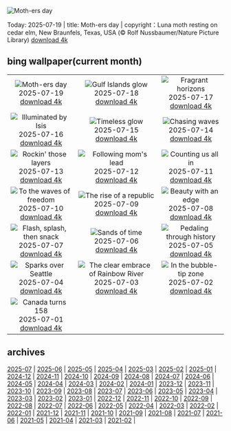 ![Moth-ers day](https://cn.bing.com/th?id=OHR.MothWeek_EN-US5360572836_UHD.jpg&w=1000)

Today: 2025-07-19 | title: Moth-ers day | copyright：Luna moth resting on cedar elm, New Braunfels, Texas, USA (© Rolf Nussbaumer/Nature Picture Library) [download 4k](https://cn.bing.com/th?id=OHR.MothWeek_EN-US5360572836_UHD.jpg)

## bing wallpaper(current month)

|  |  |  |
| :----: | :----: | :----: |
| ![Moth-ers day](https://cn.bing.com/th?id=OHR.MothWeek_EN-US5360572836_UHD.jpg&pid=hp&w=384&h=216&rs=1&c=4) <br/>2025-07-19 [download 4k](https://cn.bing.com/th?id=OHR.MothWeek_EN-US5360572836_UHD.jpg)| ![Gulf Islands glow](https://cn.bing.com/th?id=OHR.FloridaSeashore_EN-US9038929616_UHD.jpg&pid=hp&w=384&h=216&rs=1&c=4) <br/>2025-07-18 [download 4k](https://cn.bing.com/th?id=OHR.FloridaSeashore_EN-US9038929616_UHD.jpg)| ![Fragrant horizons](https://cn.bing.com/th?id=OHR.FranceLavender_EN-US5224253118_UHD.jpg&pid=hp&w=384&h=216&rs=1&c=4) <br/>2025-07-17 [download 4k](https://cn.bing.com/th?id=OHR.FranceLavender_EN-US5224253118_UHD.jpg)|
| ![Illuminated by Isis](https://cn.bing.com/th?id=OHR.TemplePhilae_EN-US5062419351_UHD.jpg&pid=hp&w=384&h=216&rs=1&c=4) <br/>2025-07-16 [download 4k](https://cn.bing.com/th?id=OHR.TemplePhilae_EN-US5062419351_UHD.jpg)| ![Timeless glow](https://cn.bing.com/th?id=OHR.PerseidsPine_EN-US4826682211_UHD.jpg&pid=hp&w=384&h=216&rs=1&c=4) <br/>2025-07-15 [download 4k](https://cn.bing.com/th?id=OHR.PerseidsPine_EN-US4826682211_UHD.jpg)| ![Chasing waves](https://cn.bing.com/th?id=OHR.YoungShark_EN-US4689572794_UHD.jpg&pid=hp&w=384&h=216&rs=1&c=4) <br/>2025-07-14 [download 4k](https://cn.bing.com/th?id=OHR.YoungShark_EN-US4689572794_UHD.jpg)|
| ![Rockin' those layers](https://cn.bing.com/th?id=OHR.BasaltColumns_EN-US4476950150_UHD.jpg&pid=hp&w=384&h=216&rs=1&c=4) <br/>2025-07-13 [download 4k](https://cn.bing.com/th?id=OHR.BasaltColumns_EN-US4476950150_UHD.jpg)| ![Following mom's lead](https://cn.bing.com/th?id=OHR.ThomsonGazelle_EN-US4354285846_UHD.jpg&pid=hp&w=384&h=216&rs=1&c=4) <br/>2025-07-12 [download 4k](https://cn.bing.com/th?id=OHR.ThomsonGazelle_EN-US4354285846_UHD.jpg)| ![Counting us all in](https://cn.bing.com/th?id=OHR.TokyoSunrise_EN-US4269783992_UHD.jpg&pid=hp&w=384&h=216&rs=1&c=4) <br/>2025-07-11 [download 4k](https://cn.bing.com/th?id=OHR.TokyoSunrise_EN-US4269783992_UHD.jpg)|
| ![To the waves of freedom](https://cn.bing.com/th?id=OHR.BahamaBlues_EN-US1367794856_UHD.jpg&pid=hp&w=384&h=216&rs=1&c=4) <br/>2025-07-10 [download 4k](https://cn.bing.com/th?id=OHR.BahamaBlues_EN-US1367794856_UHD.jpg)| ![The rise of a republic](https://cn.bing.com/th?id=OHR.ConstitucionStation_EN-US1235857389_UHD.jpg&pid=hp&w=384&h=216&rs=1&c=4) <br/>2025-07-09 [download 4k](https://cn.bing.com/th?id=OHR.ConstitucionStation_EN-US1235857389_UHD.jpg)| ![Beauty with an edge](https://cn.bing.com/th?id=OHR.SecedaPeak_EN-US0983713623_UHD.jpg&pid=hp&w=384&h=216&rs=1&c=4) <br/>2025-07-08 [download 4k](https://cn.bing.com/th?id=OHR.SecedaPeak_EN-US0983713623_UHD.jpg)|
| ![Flash, splash, then snack](https://cn.bing.com/th?id=OHR.ShetlandGannets_EN-US0812287314_UHD.jpg&pid=hp&w=384&h=216&rs=1&c=4) <br/>2025-07-07 [download 4k](https://cn.bing.com/th?id=OHR.ShetlandGannets_EN-US0812287314_UHD.jpg)| ![Sands of time](https://cn.bing.com/th?id=OHR.MesquiteFlats_EN-US0638943216_UHD.jpg&pid=hp&w=384&h=216&rs=1&c=4) <br/>2025-07-06 [download 4k](https://cn.bing.com/th?id=OHR.MesquiteFlats_EN-US0638943216_UHD.jpg)| ![Pedaling through history](https://cn.bing.com/th?id=OHR.TourCyclists_EN-US0589835009_UHD.jpg&pid=hp&w=384&h=216&rs=1&c=4) <br/>2025-07-05 [download 4k](https://cn.bing.com/th?id=OHR.TourCyclists_EN-US0589835009_UHD.jpg)|
| ![Sparks over Seattle](https://cn.bing.com/th?id=OHR.SeattleFireworks_EN-US0523563675_UHD.jpg&pid=hp&w=384&h=216&rs=1&c=4) <br/>2025-07-04 [download 4k](https://cn.bing.com/th?id=OHR.SeattleFireworks_EN-US0523563675_UHD.jpg)| ![The clear embrace of Rainbow River](https://cn.bing.com/th?id=OHR.RainbowRiver_EN-US0442967532_UHD.jpg&pid=hp&w=384&h=216&rs=1&c=4) <br/>2025-07-03 [download 4k](https://cn.bing.com/th?id=OHR.RainbowRiver_EN-US0442967532_UHD.jpg)| ![In the bubble-tip zone](https://cn.bing.com/th?id=OHR.MaroonClownfish_EN-US0391262783_UHD.jpg&pid=hp&w=384&h=216&rs=1&c=4) <br/>2025-07-02 [download 4k](https://cn.bing.com/th?id=OHR.MaroonClownfish_EN-US0391262783_UHD.jpg)|
| ![Canada turns 158](https://cn.bing.com/th?id=OHR.CanadaDayFogo_EN-US0231478181_UHD.jpg&pid=hp&w=384&h=216&rs=1&c=4) <br/>2025-07-01 [download 4k](https://cn.bing.com/th?id=OHR.CanadaDayFogo_EN-US0231478181_UHD.jpg)|

## archives

[2025-07](./archives/2025-07.md) | [2025-06](./archives/2025-06.md) | [2025-05](./archives/2025-05.md) | [2025-04](./archives/2025-04.md) | [2025-03](./archives/2025-03.md) | [2025-02](./archives/2025-02.md) | [2025-01](./archives/2025-01.md) | [2024-12](./archives/2024-12.md) |
[2024-11](./archives/2024-11.md) | [2024-10](./archives/2024-10.md) | [2024-09](./archives/2024-09.md) | [2024-08](./archives/2024-08.md) | [2024-07](./archives/2024-07.md) | [2024-06](./archives/2024-06.md) | [2024-05](./archives/2024-05.md) | [2024-04](./archives/2024-04.md) |
[2024-03](./archives/2024-03.md) | [2024-02](./archives/2024-02.md) | [2024-01](./archives/2024-01.md) | [2023-12](./archives/2023-12.md) | [2023-11](./archives/2023-11.md) | [2023-10](./archives/2023-10.md) | [2023-09](./archives/2023-09.md) | [2023-08](./archives/2023-08.md) |
[2023-07](./archives/2023-07.md) | [2023-06](./archives/2023-06.md) | [2023-05](./archives/2023-05.md) | [2023-04](./archives/2023-04.md) | [2023-03](./archives/2023-03.md) | [2023-02](./archives/2023-02.md) | [2023-01](./archives/2023-01.md) | [2022-12](./archives/2022-12.md) |
[2022-11](./archives/2022-11.md) | [2022-10](./archives/2022-10.md) | [2022-09](./archives/2022-09.md) | [2022-08](./archives/2022-08.md) | [2022-07](./archives/2022-07.md) | [2022-06](./archives/2022-06.md) | [2022-05](./archives/2022-05.md) | [2022-04](./archives/2022-04.md) |
[2022-03](./archives/2022-03.md) | [2022-02](./archives/2022-02.md) | [2022-01](./archives/2022-01.md) | [2021-12](./archives/2021-12.md) | [2021-11](./archives/2021-11.md) | [2021-10](./archives/2021-10.md) | [2021-09](./archives/2021-09.md) | [2021-08](./archives/2021-08.md) |
[2021-07](./archives/2021-07.md) | [2021-06](./archives/2021-06.md) | [2021-05](./archives/2021-05.md) | [2021-04](./archives/2021-04.md) | [2021-03](./archives/2021-03.md) | [2021-02](./archives/2021-02.md) |
